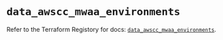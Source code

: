 # `data_awscc_mwaa_environments`

Refer to the Terraform Registory for docs: [`data_awscc_mwaa_environments`](https://registry.terraform.io/providers/hashicorp/awscc/0.70.0/docs/data-sources/mwaa_environments).
